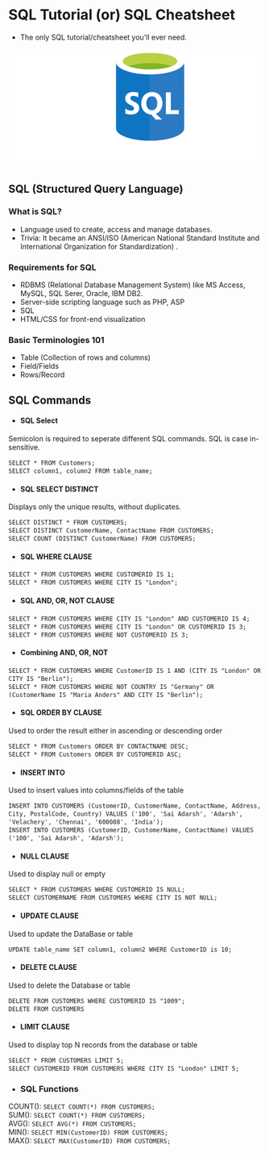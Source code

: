 # SQL Tutorial (or) SQL Cheatsheet
* The only SQL tutorial/cheatsheet you'll ever need. 


![img](images/sql.jpg)

## SQL (Structured Query Language)
### What is SQL?
* Language used to create, access and manage databases.
* Trivia: It became an ANSI/ISO (American National Standard Institute and International Organization for Standardization) .

### Requirements for SQL
* RDBMS (Relational Database Management System) like MS Access, MySQL, SQL Serer, Oracle, IBM DB2.
* Server-side scripting language such as PHP, ASP
* SQL
* HTML/CSS for front-end visualization

### Basic Terminologies 101
* Table (Collection of rows and columns)
* Field/Fields
* Rows/Record

## SQL Commands

* #### SQL Select

Semicolon is required to seperate different SQL commands. SQL is case in-sensitive.
```
SELECT * FROM Customers;
SELECT column1, column2 FROM table_name;
```
* #### SQL SELECT DISTINCT

Displays only the unique results, without duplicates.
```
SELECT DISTINCT * FROM CUSTOMERS;
SELECT DISTINCT CustomerName, ContactName FROM CUSTOMERS;
SELECT COUNT (DISTINCT CustomerName) FROM CUSTOMERS;
```
* #### SQL WHERE CLAUSE
```
SELECT * FROM CUSTOMERS WHERE CUSTOMERID IS 1;
SELECT * FROM CUSTOMERS WHERE CITY IS "London";
```
* #### SQL AND, OR, NOT CLAUSE
```
SELECT * FROM CUSTOMERS WHERE CITY IS "London" AND CUSTOMERID IS 4;
SELECT * FROM CUSTOMERS WHERE CITY IS "London" OR CUSTOMERID IS 3;
SELECT * FROM CUSTOMERS WHERE NOT CUSTOMERID IS 3;
```
* #### Combining AND, OR, NOT
```
SELECT * FROM CUSTOMERS WHERE CustomerID IS 1 AND (CITY IS "London" OR CITY IS "Berlin");
SELECT * FROM CUSTOMERS WHERE NOT COUNTRY IS "Germany" OR (CustomerName IS "Maria Anders" AND CITY IS "Berlin");

```
* #### SQL ORDER BY CLAUSE

Used to order the result either in ascending or descending order
```
SELECT * FROM Customers ORDER BY CONTACTNAME DESC;
SELECT * FROM Customers ORDER BY CUSTOMERID ASC;
```
* #### INSERT INTO 

Used to insert values into columns/fields of the table
```
INSERT INTO CUSTOMERS (CustomerID, CustomerName, ContactName, Address, City, PostalCode, Country) VALUES ('100', 'Sai Adarsh', 'Adarsh', 'Velachery', 'Chennai', '600088', 'India');
INSERT INTO CUSTOMERS (CustomerID, CustomerName, ContactName) VALUES ('100', 'Sai Adarsh', 'Adarsh');

```
* #### NULL CLAUSE

Used to display null or empty
```
SELECT * FROM CUSTOMERS WHERE CUSTOMERID IS NULL;
SELECT CUSTOMERNAME FROM CUSTOMERS WHERE CITY IS NOT NULL;
```
* #### UPDATE CLAUSE
Used to update the DataBase or table
```
UPDATE table_name SET column1, column2 WHERE CustomerID is 10;
```

* #### DELETE CLAUSE
Used to delete the Database or table
```
DELETE FROM CUSTOMERS WHERE CUSTOMERID IS "1009";
DELETE FROM CUSTOMERS
```

* #### LIMIT CLAUSE
Used to display top N records from the database or table
```
SELECT * FROM CUSTOMERS LIMIT 5;
SELECT CUSTOMERID FROM CUSTOMERS WHERE CITY IS "London" LIMIT 5;
```

* ### SQL Functions
COUNT(): ```SELECT COUNT(*) FROM CUSTOMERS;``` \
SUM(): ```SELECT COUNT(*) FROM CUSTOMERS;```  \
AVG(): ```SELECT AVG(*) FROM CUSTOMERS;```  \
MIN(): ```SELECT MIN(CustomerID) FROM CUSTOMERS;```  \
MAX(): ```SELECT MAX(CustomerID) FROM CUSTOMERS;```

